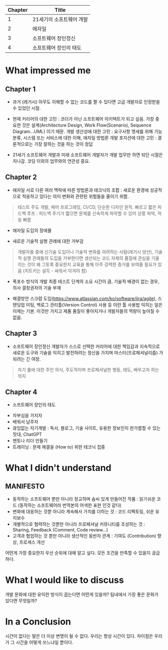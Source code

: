 | Chapter | Title |
| -- | -- |
| 1 | 21세기의 소프트웨어 개발 |
| 2 | 애자일 |
| 3 | 소프트웨어 장인정신 |
| 4 | 소프트웨어 장인의 태도 |



# What impressed me

 ## Chapter 1

* 과거 (레거시)
아무도 이해할 수 없는 코드를 짤 수 있다면 고급 개발자로 인정받을 수 있었던 시절.

* 현재 
커리어의 대한 고민 : 코더가 아닌 소프트웨어 아키텍트가 되고 싶음. 가장 중요한 것은 설계(Architecture Design, Work Flow(Scenario), Sequence Diagram...UML) 이기 때문.
개발 생산성에 대한 고민 : 요구사항 명세를 위해 기능 분류, 시스템 또는 서비스에 대한 이해, 애자일 방법론
개발 포지션에 대한 고민 : 결론적으로는 가장 잘하는 것을 하는 것이 정답

* 21세기 소프트웨어 개발과 미래
소프트웨어 개발자가 개발 업무만 하면 되던 시절은 지나감. 코딩 이외의 업무와의 연관성 중요.

## Chapter 2

* 애자일
서로 다른 여러 맥락에 따른 방법론과 테크닉의 조합 : 새로운 환경에 성공적으로 적응하고 있다는 의미
변화와 관련된 위험들을 줄이기 위함.
> 테스트 주도 개발, 페어 프로그래밍, CI/CD, 단순한 디자인 원칙.
> 빠르고 짧은 피드백 루프 : 피드백 주기가 짧으면 문제를 신속하게 파악할 수 있어 상황 파악, 적응 빠름

* 애자일 도입의 장애물
- 새로운 기술적 실행 관례에 대한 거부감
> 개발자들 중에 신기술 도입이나 기술적 변화를 꺼려하는 사람(레거시 양산), 기술적 실행 관례들의 도입을 거부한다면 생산되는 코드 자체의 품질에 관심을 기울이는 것이 왜 그토록 중요한지 교육을 통해 아주 강력한 증거를 보여줄 필요가 있음 (치트키는 설득 - 싸워서 이겨야 함)

- 폭포수 방식의 개발
최종 테스트 단계의 소요 시간이 큼, 기술적 배경이 없는 경우, 의사 결정권자의 기술 부재

* 해결방안
스크럼 도입(https://www.atlassian.com/ko/software/jira/agile), 스탠딩업 미팅, 백로그 관리툴(Version Control) 사용 등 이런 툴 사용법 익히는 일은 이제는 기본. 이것만 가지고 제품 품질이 좋아지거나 개발자들의 역량이 높아질 수 없음.    

## Chapter 3

* 소프트웨어 장인정신
개발자가 스스로 선택한 커리어에 대한 책임감과 지속적으로 새로운 도구와 기술을 익히고 발전하려는 정신을 가지며 마스터(프로페셔널리즘) 가 되려는 긴 여정.
> 자기 롤에 대한 주인 의식, 주도적이며 프로페셔널한 행동, 태도, 배우고자 하는 의지


## Chapter 4

* 소프트웨어 장인의 태도
- 자부심을 가지자
- 배워서 남주자
- 끊임없는 자기계발 : 독서, 블로그, 기술 사이트, 유용한 정보인지 판가름할 수 있는 잣대, ChatGPT  
- 멘토나 리더 만들기
- 트레이닝 : 문제 해결을 (How to) 위한 테크닉 집중


 
# What I didn't understand

## MANIFESTO

* 동작하는 소프트웨어 뿐만 아니라 정교하며 솜씨 있게 만들어진 작품 : 읽기쉬운 코드 (동작하는 소프트웨어라 번역본의 어색한 표현 인것 같다)
* 변화에 대응하는 것뿐 아니라 계속해서 가치를 더하는 것 : 코드 리펙토링, 쉬운 유지보수
* 개별적으로 협력하는 것뿐만 아니라 프로페셔널 커뮤니티를 조성하는 것 : Sharing, Feedback (Comment, Code review...)
* 고객과 협업하는 것 뿐만 아니라 생산적인 동반자 관계 : 기여도 (Contribution) 향상, 프로세스 개선
 

어떤게 가장 중요한지 우선 순위에 대해 알고 싶다. 모든 조건을 만족할 수 있을지 궁금하다.


# What I would like to discuss

개발 문화에 대한 유익한 방식이 꼽는다면 어떤게 있을까? 팀내에서 가장 좋은 문화가 있다면 무엇일까?



# In a Conclusion

시간이 없다는 말은 더 이상 변명이 될 수 없다. 우리는 항상 시간이 있다. 차이점은 우리가 그 시간을 어떻게 쓰느냐일 뿐이다.

